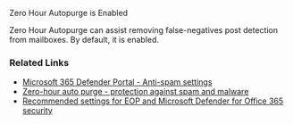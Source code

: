 Zero Hour Autopurge is Enabled

Zero Hour Autopurge can assist removing false-negatives post detection from mailboxes. By default, it is enabled.

### Related Links

* [Microsoft 365 Defender Portal - Anti-spam settings](https://security.microsoft.com/antispam) 
* [Zero-hour auto purge - protection against spam and malware](https://aka.ms/orca-zha-docs-2) 
* [Recommended settings for EOP and Microsoft Defender for Office 365 security](https://aka.ms/orca-atpp-docs-6)
